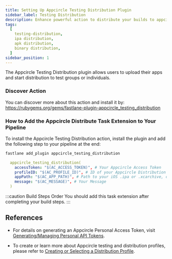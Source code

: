 ```yaml
---
title: Setting Up Appcircle Testing Distribution Plugin
sidebar_label: Testing Distribution
description: Enhance powerful action to distribute your builds to appcircle
tags:
  [
    testing-distribution,
    ipa distribution,
    apk distribution,
    binary distribution,
  ]
sidebar_position: 1
---
```


The Appcircle Testing Distribution plugin allows users to upload their apps and start distribution to test groups or individuals.

### Discover Action

You can discover more about this action and install it by:
https://rubygems.org/gems/fastlane-plugin-appcircle_testing_distribution

### How to Add the Appcircle Distribute Task Extension to Your Pipeline

To install the Appcircle Testing Distribution action, install the plugin and add the following step to your pipeline at the end:

```bash
fastlane add_plugin appcircle_testing_distribution
```

```yml
  appcircle_testing_distribution(
    accessToken: "$(AC_ACCESS_TOKEN)", # Your Appcircle Access Token
    profileID: "$(AC_PROFILE_ID)", # ID of your Appcircle Distribution Profile
    appPath: "$(AC_APP_PATH)", # Path to your iOS .ipa or .xcarchive, or Android APK or App Bundle
    message: "$(AC_MESSAGE)", # Your Message
  )
```

:::caution Build Steps Order
You should add this task extension after completing your build steps.
:::

## References

- For details on generating an Appcircle Personal Access Token, visit [Generating/Managing Personal API Tokens](/appcircle-api/api-authentication#generatingmanaging-the-personal-api-tokens).

- To create or learn more about Appcircle testing and distribution profiles, please refer to [Creating or Selecting a Distribution Profile](/distribute/create-or-select-a-distribution-profile).
